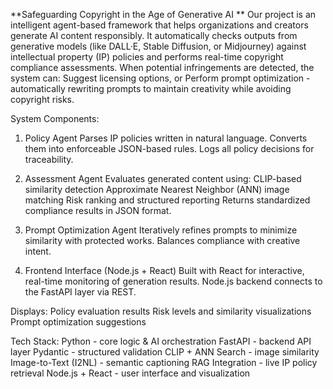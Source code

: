 **Safeguarding Copyright in the Age of Generative AI
**
Our project is an intelligent agent-based framework that helps organizations and creators generate AI content responsibly. It automatically checks outputs from generative models (like DALL·E, Stable Diffusion, or Midjourney) against intellectual property (IP) policies and performs real-time copyright compliance assessments.
When potential infringements are detected, the system can:
Suggest licensing options, or
Perform prompt optimization - automatically rewriting prompts to maintain creativity while avoiding copyright risks.

System Components:
  1. Policy Agent
Parses IP policies written in natural language.
Converts them into enforceable JSON-based rules.
Logs all policy decisions for traceability.

  2. Assessment Agent
Evaluates generated content using:
CLIP-based similarity detection
Approximate Nearest Neighbor (ANN) image matching
Risk ranking and structured reporting
Returns standardized compliance results in JSON format.

  3. Prompt Optimization Agent
Iteratively refines prompts to minimize similarity with protected works.
Balances compliance with creative intent.

  4. Frontend Interface (Node.js + React)
Built with React for interactive, real-time monitoring of generation results.
Node.js backend connects to the FastAPI layer via REST.

Displays:
Policy evaluation results
Risk levels and similarity visualizations
Prompt optimization suggestions

Tech Stack:
Python - core logic & AI orchestration
FastAPI - backend API layer
Pydantic - structured validation
CLIP + ANN Search - image similarity
Image-to-Text (I2NL) - semantic captioning
RAG Integration - live IP policy retrieval
Node.js + React - user interface and visualization
